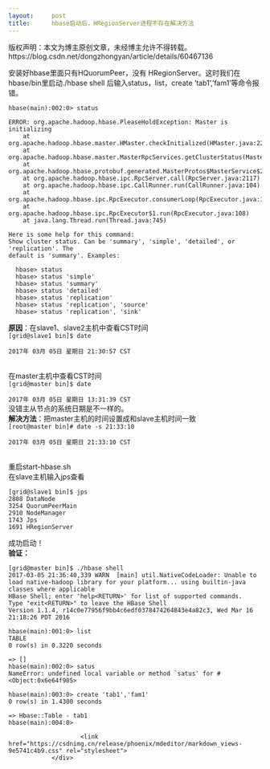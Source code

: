 ```yaml
---
layout:     post
title:      hbase启动后，HRegionServer进程不存在解决方法
---
```

<div id="article_content" class="article_content clearfix csdn-tracking-statistics" data-pid="blog" data-mod="popu_307" data-dsm="post">
								<div class="article-copyright">
					版权声明：本文为博主原创文章，未经博主允许不得转载。					https://blog.csdn.net/dongzhongyan/article/details/60467136				</div>
								            <div id="content_views" class="markdown_views prism-atom-one-dark">
							<!-- flowchart 箭头图标 勿删 -->
							<svg xmlns="http://www.w3.org/2000/svg" style="display: none;"><path stroke-linecap="round" d="M5,0 0,2.5 5,5z" id="raphael-marker-block" style="-webkit-tap-highlight-color: rgba(0, 0, 0, 0);"></path></svg>
							<p>安装好hbase里面只有HQuorumPeer，没有 HRegionServer。这时我们在hbase/bin里启动./hbase shell 后输入status，list，create ‘tab1’,’fam1’等命令报错。</p>



<pre class="prettyprint"><code class=" hljs livecodeserver">hbase(main):<span class="hljs-number">002</span>:<span class="hljs-number">0</span>&gt; status

ERROR: org.apache.hadoop.hbase.PleaseHoldException: Master is initializing
    <span class="hljs-keyword">at</span> org.apache.hadoop.hbase.master.HMaster.checkInitialized(HMaster.java:<span class="hljs-number">2228</span>)
    <span class="hljs-keyword">at</span> org.apache.hadoop.hbase.master.MasterRpcServices.getClusterStatus(MasterRpcServices.java:<span class="hljs-number">759</span>)
    <span class="hljs-keyword">at</span> org.apache.hadoop.hbase.protobuf.generated.MasterProtos$MasterService$<span class="hljs-number">2.</span>callBlockingMethod(MasterProtos.java:<span class="hljs-number">52165</span>)
    <span class="hljs-keyword">at</span> org.apache.hadoop.hbase.ipc.RpcServer.call(RpcServer.java:<span class="hljs-number">2117</span>)
    <span class="hljs-keyword">at</span> org.apache.hadoop.hbase.ipc.CallRunner.run(CallRunner.java:<span class="hljs-number">104</span>)
    <span class="hljs-keyword">at</span> org.apache.hadoop.hbase.ipc.RpcExecutor.consumerLoop(RpcExecutor.java:<span class="hljs-number">133</span>)
    <span class="hljs-keyword">at</span> org.apache.hadoop.hbase.ipc.RpcExecutor$<span class="hljs-number">1.</span>run(RpcExecutor.java:<span class="hljs-number">108</span>)
    <span class="hljs-keyword">at</span> java.lang.Thread.run(Thread.java:<span class="hljs-number">745</span>)

Here is some help <span class="hljs-keyword">for</span> this <span class="hljs-command"><span class="hljs-keyword">command</span>:</span>
Show cluster status. Can be <span class="hljs-string">'summary'</span>, <span class="hljs-string">'simple'</span>, <span class="hljs-string">'detailed'</span>, <span class="hljs-operator">or</span> <span class="hljs-string">'replication'</span>. The
default is <span class="hljs-string">'summary'</span>. Examples:

  hbase&gt; status
  hbase&gt; status <span class="hljs-string">'simple'</span>
  hbase&gt; status <span class="hljs-string">'summary'</span>
  hbase&gt; status <span class="hljs-string">'detailed'</span>
  hbase&gt; status <span class="hljs-string">'replication'</span>
  hbase&gt; status <span class="hljs-string">'replication'</span>, <span class="hljs-string">'source'</span>
  hbase&gt; status <span class="hljs-string">'replication'</span>, <span class="hljs-string">'sink'</span>
</code></pre>

<p><strong>原因</strong>：在slave1、slave2主机中查看CST时间 <br>
<code>[grid@slave1 bin]$ date <br>
2017年 03月 05日 星期日 21:30:57 CST <br>
</code> <br>
在master主机中查看CST时间 <br>
<code>[grid@master bin]$ date <br>
2017年 03月 05日 星期日 13:31:39 CST</code> <br>
没错主从节点的系统日期是不一样的。 <br>
<strong>解决方法</strong>：把master主机的时间设置成和slave主机时间一致 <br>
<code>[root@master bin]# date -s 21:33:10 <br>
2017年 03月 05日 星期日 21:33:10 CST <br>
</code> <br>
重启start-hbase.sh <br>
在slave主机输入jps查看</p>

<pre class="prettyprint"><code class="language-ruby hljs ">[grid<span class="hljs-variable">@slave1</span> bin]<span class="hljs-variable">$ </span>jps
<span class="hljs-number">2808</span> <span class="hljs-constant">DataNode</span>
<span class="hljs-number">3254</span> <span class="hljs-constant">QuorumPeerMain</span>
<span class="hljs-number">2910</span> <span class="hljs-constant">NodeManager</span>
<span class="hljs-number">1743</span> <span class="hljs-constant">Jps</span>
<span class="hljs-number">1691</span> <span class="hljs-constant">HRegionServer</span></code></pre>

<p>成功启动！ <br>
<strong>验证：</strong></p>

<pre class="prettyprint"><code class="language-ruby hljs ">[grid<span class="hljs-variable">@master</span> bin]<span class="hljs-variable">$ </span>./hbase shell
<span class="hljs-number">2017</span>-<span class="hljs-number">03</span>-<span class="hljs-number">05</span> <span class="hljs-number">21</span><span class="hljs-symbol">:</span><span class="hljs-number">36</span><span class="hljs-symbol">:</span><span class="hljs-number">40</span>,<span class="hljs-number">339</span> <span class="hljs-constant">WARN</span>  [main] util.<span class="hljs-constant">NativeCodeLoader</span><span class="hljs-symbol">:</span> <span class="hljs-constant">Unable</span> to load native-hadoop library <span class="hljs-keyword">for</span> your platform... using builtin-java classes where applicable
<span class="hljs-constant">HBase</span> <span class="hljs-constant">Shell</span>; enter <span class="hljs-string">'help&lt;RETURN&gt;'</span> <span class="hljs-keyword">for</span> list of supported commands.
<span class="hljs-constant">Type</span> <span class="hljs-string">"exit&lt;RETURN&gt;"</span> to leave the <span class="hljs-constant">HBase</span> <span class="hljs-constant">Shell</span>
<span class="hljs-constant">Version</span> <span class="hljs-number">1.1</span>.<span class="hljs-number">4</span>, r14c0e77956f9bb4c6edf0378474264843e4a82c3, <span class="hljs-constant">Wed</span> <span class="hljs-constant">Mar</span> <span class="hljs-number">16</span> <span class="hljs-number">21</span><span class="hljs-symbol">:</span><span class="hljs-number">18</span><span class="hljs-symbol">:</span><span class="hljs-number">26</span> <span class="hljs-constant">PDT</span> <span class="hljs-number">2016</span>

hbase(main)<span class="hljs-symbol">:</span><span class="hljs-number">001</span><span class="hljs-symbol">:</span><span class="hljs-number">0</span>&gt; list
<span class="hljs-constant">TABLE</span>                                                                                                                 
<span class="hljs-number">0</span> row(s) <span class="hljs-keyword">in</span> <span class="hljs-number">0</span>.<span class="hljs-number">3220</span> seconds

=&gt; []
hbase(main)<span class="hljs-symbol">:</span><span class="hljs-number">002</span><span class="hljs-symbol">:</span><span class="hljs-number">0</span>&gt; satus
<span class="hljs-constant">NameError</span><span class="hljs-symbol">:</span> undefined local variable <span class="hljs-keyword">or</span> method `satus<span class="hljs-string">' for #&lt;Object:0x6e64f905&gt;

hbase(main):003:0&gt; create '</span>tab1<span class="hljs-string">','</span>fam1<span class="hljs-string">'
0 row(s) in 1.4300 seconds

=&gt; Hbase::Table - tab1
hbase(main):004:0&gt;</span></code></pre>            </div>
						<link href="https://csdnimg.cn/release/phoenix/mdeditor/markdown_views-9e5741c4b9.css" rel="stylesheet">
                </div>